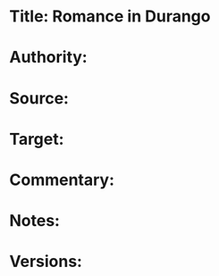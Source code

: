 # Title: Romance in Durango

# Authority: 

# Source:

# Target:  

# Commentary:  

# Notes:  

# Versions:  